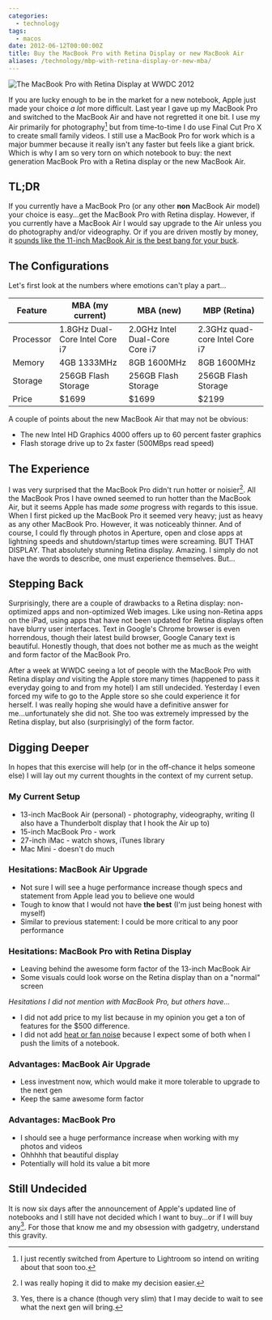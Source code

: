 ```yaml
---
categories:
  - technology
tags:
  - macos
date: 2012-06-12T00:00:00Z
title: Buy the MacBook Pro with Retina Display or new MacBook Air
aliases: /technology/mbp-with-retina-display-or-new-mba/
---
```


![The MacBook Pro with Retina Display at WWDC 2012](/uploads/2012/06/MacBookProRetina.jpg)

If you are lucky enough to be in the market for a new notebook, Apple just made your choice *a lot* more difficult. Last year I gave up my MacBook Pro and switched to the MacBook Air and have not regretted it one bit. I use my Air primarily for photography[^fn-photo] but from time-to-time I do use Final Cut Pro X to create small family videos. I still use a MacBook Pro for work which is a major bummer because it really isn't any faster but feels like a giant brick. Which is why I am so very torn on which notebook to buy: the next generation MacBook Pro with a Retina display or the new MacBook Air.

## TL;DR

If you currently have a MacBook Pro (or any other **non** MacBook Air model) your choice is easy...get the MacBook Pro with Retina display. However, if you currently have a MacBook Air I would say upgrade to the Air unless you do photography and/or videography. Or if you are driven mostly by money, it [sounds like the 11-inch MacBook Air is the best bang for your buck][smith].

## The Configurations

Let's first look at the numbers where emotions can't play a part...

| Feature   | MBA (my current)               | MBA (new)                      | MBP (Retina)                   |
| --------- | ------------------------------ | ------------------------------ | ------------------------------ |
| Processor | 1.8GHz Dual-Core Intel Core i7 | 2.0GHz Intel Dual-Core Core i7 | 2.3GHz quad-core Intel Core i7 |
| Memory    | 4GB 1333MHz                    | 8GB 1600MHz                    | 8GB 1600MHz                    |
| Storage   | 256GB Flash Storage            | 256GB Flash Storage            | 256GB Flash Storage            |
| Price     | $1699                          | $1699                          | $2199                          |



A couple of points about the new MacBook Air that may not be obvious:

* The new Intel HD Graphics 4000 offers up to 60 percent faster graphics
* Flash storage drive up to 2x faster (500MBps read speed)

## The Experience

I was very surprised that the MacBook Pro didn't run hotter or noisier[^fn-damn]. All the MacBook Pros I have owned seemed to run hotter than the MacBook Air, but it seems Apple has made *some* progress with regards to this issue. When I first picked up the MacBook Pro it seemed very heavy; just as heavy as any other MacBook Pro. However, it was noticeably thinner. And of course, I could fly through photos in Aperture, open and close apps at lightning speeds and shutdown/startup times were screaming. BUT THAT DISPLAY. That absolutely stunning Retina display. Amazing. I simply do not have the words to describe, one must experience themselves.  But...

## Stepping Back

Surprisingly, there are a couple of drawbacks to a Retina display: non-optimized apps and non-optimized Web images. Like using non-Retina apps on the iPad, using apps that have not been updated for Retina displays often have blurry user interfaces. Text in Google's Chrome browser is even horrendous, though their latest build browser, Google Canary text is beautiful. Honestly though, that does not bother me as much as the weight and form factor of the MacBook Pro.

After a week at WWDC seeing a lot of people with the MacBook Pro with Retina display *and* visiting the Apple store many times (happened to pass it everyday going to and from my hotel) I am still undecided. Yesterday I even forced my wife to go to the Apple store so she could experience it for herself. I was really hoping she would have a definitive answer for me...unfortunately she did not. She too was extremely impressed by the Retina display, but also (surprisingly) of the form factor.

## Digging Deeper

In hopes that this exercise will help (or in the off-chance it helps someone else) I will lay out my current thoughts in the context of my current setup.

### My Current Setup

* 13-inch MacBook Air (personal) - photography, videography, writing (I also have a Thunderbolt display that I hook the Air up to)
* 15-inch MacBook Pro - work
* 27-inch iMac - watch shows, iTunes library
* Mac Mini - doesn't do much

### Hesitations: MacBook Air Upgrade

* Not sure I will see a huge performance increase though specs and statement from Apple lead you to believe one would
* Tough to know that I would not have **the best** (I'm just being honest with myself)
* Similar to previous statement: I could be more critical to any poor performance

### Hesitations: MacBook Pro with Retina Display

* Leaving behind the awesome form factor of the 13-inch MacBook Air
* Some visuals could look worse on the Retina display than on a "normal" screen

*Hesitations I did not mention with MacBook Pro, but others have...*

* I did not add price to my list because in my opinion you get a ton of features for the $500 difference.
* I did not add [heat or fan noise][noise] because I expect some of both when I push the limits of a notebook.

### Advantages: MacBook Air Upgrade

* Less investment now, which would make it more tolerable to upgrade to the next gen
* Keep the same awesome form factor

### Advantages: MacBook Pro

* I should see a huge performance increase when working with my photos and videos
* Ohhhhh that beautiful display
* Potentially will hold its value a bit more

## Still Undecided

It is now six days after the announcement of Apple's updated line of notebooks and I still have not decided which I want to buy...or if I will buy any[^fn-slim]. For those that know me and my obsession with gadgetry, understand this gravity.


[^fn-damn]: I was really hoping it did to make my decision easier.
[^fn-photo]: I just recently switched from Aperture to Lightroom so intend on writing about that soon too.
[^fn-slim]: Yes, there is a chance (though very slim) that I may decide to wait to see what the next gen will bring.

[noise]: http://www.marco.org/2012/06/14/retina-macbook-pro-heat-fan-noise "Heat and fan noise from the Retina MacBook Pro by Marco Arment"
[smith]: http://david-smith.org/blog/2012/06/13/comparing-the-ivy-bridge-macbooks/ "Comparing the Ivy Bridge MacBooks by David Smith"
